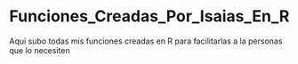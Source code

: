 # Funciones_Creadas_Por_Isaias_En_R
Aqui subo todas mis funciones creadas en R para facilitarlas a la personas que lo necesiten
